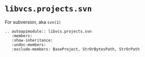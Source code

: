 # `libvcs.projects.svn`

For subversion, aka `svn(1)`

```{eval-rst}
.. autoapimodule:: libvcs.projects.svn
   :members:
   :show-inheritance:
   :undoc-members:
   :exclude-members: BaseProject, StrOrBytesPath, StrOrPath
```
